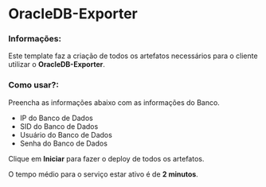 # OracleDB-Exporter

### Informações:

 Este template faz a criação de todos os artefatos necessários para o cliente utilizar o **OracleDB-Exporter**.
 
### Como usar?:

 Preencha as informações abaixo com as informações do Banco.

- IP do Banco de Dados
- SID do Banco de Dados
- Usuário do Banco de Dados
- Senha do Banco de Dados

 Clique em **Iniciar** para fazer o deploy de todos os artefatos.

 O tempo médio para o serviço estar ativo é de **2 minutos**. 